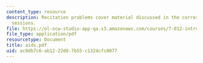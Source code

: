 ```yaml
---
content_type: resource
description: Recitation problems cover material discussed in the corresponding lecture
  sessions.
file: https://ol-ocw-studio-app-qa.s3.amazonaws.com/courses/7-012-introduction-to-biology-fall-2004/ac0db7c6ab1222d87b55c1324cfc0077_aids.pdf
file_type: application/pdf
resourcetype: Document
title: aids.pdf
uid: ac0db7c6-ab12-22d8-7b55-c1324cfc0077
---
```

